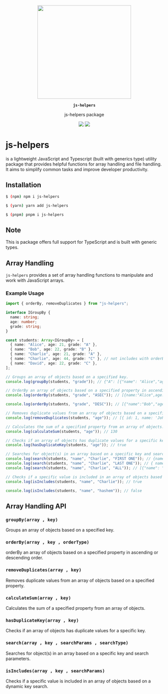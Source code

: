<p align="center"><br><img src="https://www.thinslices.com/hubfs/Blog-images/Typescript-06.jpg" width="300" height="300" /></p>
<p align="center"><strong><code>js-helpers</code></strong></p>
<p align="center">
js-helpers package
</p>

<p align="center">
  <img src="https://img.shields.io/maintenance/yes/2023?style=flat-square" />
  <a href="https://www.npmjs.com/package/@capacitor-community/privacy-screen"><img src="https://img.shields.io/npm/l/@capacitor-community/privacy-screen?style=flat-square" /></a>
</p>

# js-helpers

is a lightweight JavaScript and Typescript (built with generics type) utility package that provides helpful functions for array handling and file handling. It aims to simplify common tasks and improve developer productivity.

## Installation

```bash
$ (npm) npm i js-helpers

$ (yarn) yarn add js-helpers

$ (pnpm) pnpm i js-helpers
```

## Note

This is package offers full support for TypeScript and is built with generic types.

## Array Handling

`js-helpers` provides a set of array handling functions to manipulate and work with JavaScript arrays.

### Example Usage

```typescript
import { orderBy, removeDuplicates } from "js-helpers";

interface IGroupBy {
  name: string;
  age: number;
  grade: string;
}

const students: Array<IGroupBy> = [
  { name: "Alice", age: 21, grade: "A" },
  { name: "Bob", age: 22, grade: "B" },
  { name: "Charlie", age: 21, grade: "A" },
  { name: "Charlie", age: 44, grade: "C" }, // not includes with orderBy and groupBy example
  { name: "David", age: 22, grade: "C" },
];

// Groups an array of objects based on a specified key.
console.log(groupBy(students, "grade")); // {"A": [{"name": "Alice","age": 21,"grade": "A"},{"name": "Charlie","age": 21,"grade": "A"}],"B": [{"name": "Bob","age": 22,"grade": "B"}], "C": [{"name": "David","age": 22,"grade": "C"}]}

// OrderBy an array of objects based on a specified property in ascending or descending order.
console.log(orderBy(students, "grade", "ASEC")); // [{name:"Alice",age:21,grade:"A"},{name:"Charlie",age:21,grade:"A"},{name:"Bob",age:22,grade:"B"},{name:"David",age:22,grade:"C"}]

console.log(orderBy(students, "grade", "DESC")); // [{"name":"Bob","age":22,"grade":"B"},{"name":"David","age":22,"grade":"C"},{"name":"Alice","age":21,"grade":"A"},{"name":"Charlie","age":21,"grade":"A"}]

// Removes duplicate values from an array of objects based on a specified property.
console.log(removeDuplicates(students, "age")); // [{ id: 1, name: 'John' }, { id: 2, name: 'Jane' }, { id: 3, name: 'Bob' }]

// Calculates the sum of a specified property from an array of objects.
console.log(calculateSum(students, "age")); // 130

// Checks if an array of objects has duplicate values for a specific key.
console.log(hasDuplicateKey(students, "age")); // true

// Searches for object(s) in an array based on a specific key and search parameters.
console.log(search(students, "name", "Charlie", "FIRST ONE")); // {name: 'Charlie', age: 21, grade: 'A'}
console.log(search(students, "name", "Charlie", "LAST ONE")); // { name: "Charlie", age: 44, grade: "A" }
console.log(search(students, "name", "Charlie", "ALL")); // [{"name": "Charlie","age": 21,"grade": "A"},{"name": "Charlie","age": 44,"grade": "A"}]

// Checks if a specific value is included in an array of objects based on a dynamic key search.
console.log(isIncludes(students, "name", "Charlie")); // true

console.log(isIncludes(students, "name", "hashem")); // false
```

## Array Handling API

### `groupBy(array , key)`

Groups an array of objects based on a specified key.

### `orderBy(array , key , orderType)`

orderBy an array of objects based on a specified property in ascending or descending order.

### `removeDuplicates(array , key)`

Removes duplicate values from an array of objects based on a specified property.

### `calculateSum(array , key)`

Calculates the sum of a specified property from an array of objects.

### `hasDuplicateKey(array , key)`

Checks if an array of objects has duplicate values for a specific key.

### `search(array , key , searchParams , searchType)`

Searches for object(s) in an array based on a specific key and search parameters.

### `isIncludes(array , key , searchParams)`

Checks if a specific value is included in an array of objects based on a dynamic key search.
